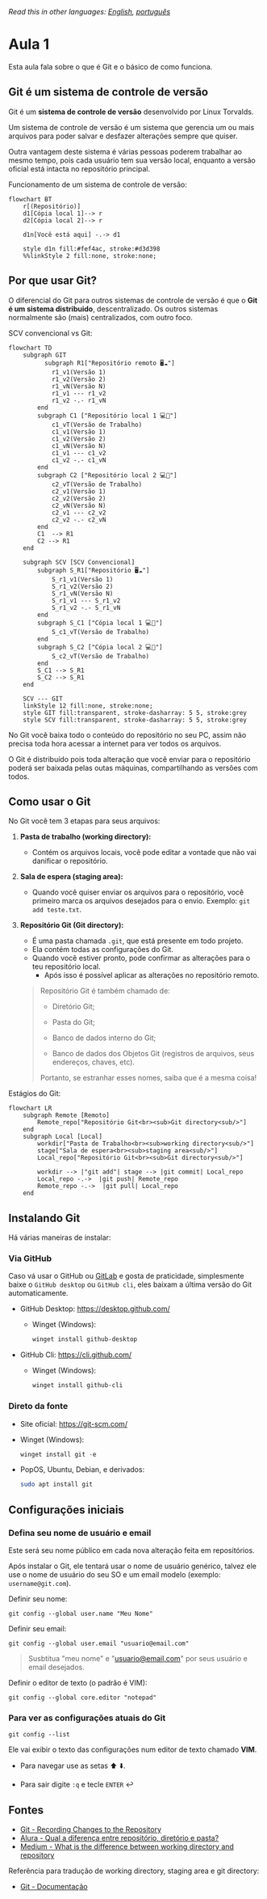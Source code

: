 *Read this in other languages: [English](../../lesson-1.md), [português](lang/pt/lesson-1.pt.md)*

# Aula 1

Esta aula fala sobre o que é Git e o básico de como funciona.

## Git é um sistema de controle de versão

Git é um **sistema de controle de versão** desenvolvido por Linux Torvalds.

Um sistema de controle de versão é um sistema que gerencia um ou mais arquivos para poder salvar e desfazer alterações sempre que quiser.

Outra vantagem deste sistema é várias pessoas poderem trabalhar ao mesmo tempo, pois cada usuário tem sua versão local, enquanto a versão oficial está intacta no repositório principal.

Funcionamento de um sistema de controle de versão:

```mermaid
flowchart BT
    r[(Repositório)]
    d1[Cópia local 1]--> r
    d2[Cópia local 2]--> r

    d1n[Você está aqui] -.-> d1  

    style d1n fill:#fef4ac, stroke:#d3d398
    %%linkStyle 2 fill:none, stroke:none;
```

## Por que usar Git?

O diferencial do Git para outros sistemas de controle de versão é que o **Git é um sistema distribuido**, descentralizado. Os outros sistemas normalmente são (mais) centralizados, com outro foco.

SCV convencional vs Git:

```mermaid
flowchart TD
    subgraph GIT
          subgraph R1["Repositório remoto 🖥️☁️"]
            r1_v1(Versão 1)
            r1_v2(Versão 2)
            r1_vN(Versão N)
            r1_v1 --- r1_v2
            r1_v2 -.- r1_vN
        end
        subgraph C1 ["Repositório local 1 💻🔁"]
            c1_vT(Versão de Trabalho)
            c1_v1(Versão 1)
            c1_v2(Versão 2)
            c1_vN(Versão N)
            c1_v1 --- c1_v2
            c1_v2 -.- c1_vN
        end
        subgraph C2 ["Repositório local 2 💻🔁"]
            c2_vT(Versão de Trabalho)
            c2_v1(Versão 1)
            c2_v2(Versão 2)
            c2_vN(Versão N)
            c2_v1 --- c2_v2
            c2_v2 -.- c2_vN
        end
        C1  --> R1
        C2 --> R1
    end

    subgraph SCV [SCV Convencional]
        subgraph S_R1["Repositório 🖥️☁️"]
            S_r1_v1(Versão 1)
            S_r1_v2(Versão 2)
            S_r1_vN(Versão N)
            S_r1_v1 --- S_r1_v2
            S_r1_v2 -.- S_r1_vN
        end
        subgraph S_C1 ["Cópia local 1 💻🔁"]
            S_c1_vT(Versão de Trabalho)
        end
        subgraph S_C2 ["Cópia local 2 💻🔁"]
            S_c2_vT(Versão de Trabalho)
        end
        S_C1 --> S_R1
        S_C2 --> S_R1
    end

    SCV --- GIT
    linkStyle 12 fill:none, stroke:none;
    style GIT fill:transparent, stroke-dasharray: 5 5, stroke:grey
    style SCV fill:transparent, stroke-dasharray: 5 5, stroke:grey
```

No Git você baixa todo o conteúdo do repositório no seu PC, assim não precisa toda hora acessar a internet para ver todos os arquivos.

O Git é distribuído pois toda alteração que você enviar para o  repositório poderá ser baixada pelas outas máquinas, compartilhando as versões com todos.

## Como usar o Git

No Git você tem 3 etapas para seus arquivos:

1. **Pasta de trabalho (working directory):**
   
   * Contém os arquivos locais, você pode editar a vontade que não vai danificar o repositório.

2. **Sala de espera (staging area):**
   
   * Quando você quiser enviar os arquivos para o repositório, você primeiro marca os arquivos desejados para o envio. Exemplo: `git add teste.txt`.

3. **Repositório Git (Git directory):**
   
   * É uma pasta chamada `.git`, que está presente em todo projeto.
   * Ela contém todas as configurações do Git.
   * Quando você estiver pronto, pode confirmar as alterações para o teu repositório local.
     * Após isso é possível aplicar as alterações no repositório remoto.
   
   > Repositório Git é também chamado de:
   > 
   > * Diretório Git;
   > - Pasta do Git;
   > 
   > - Banco de dados interno do Git;
   > 
   > - Banco de dados dos Objetos Git (registros de arquivos, seus endereços, chaves, etc).
   > 
   > Portanto, se estranhar esses nomes, saiba que é a mesma coisa!

Estágios do Git:

```mermaid
flowchart LR
    subgraph Remote [Remoto]
        Remote_repo["Repositório Git<br><sub>Git directory<sub/>"]
    end
    subgraph Local [Local]
        workdir["Pasta de Trabalho<br><sub>working directory<sub/>"]
        stage["Sala de espera<br><sub>staging area<sub/>"]
        Local_repo["Repositório Git<br><sub>Git directory<sub/>"]

        workdir --> |"git add"| stage --> |git commit| Local_repo
        Local_repo -.->  |git push| Remote_repo
        Remote_repo -.->  |git pull| Local_repo
    end
```

## Instalando Git

Há várias maneiras de instalar:

### Via GitHub

Caso vá usar o GitHub ou [GitLab](https://about.gitlab.com/) e gosta de praticidade, simplesmente baixe o `GitHub desktop` ou `GitHub cli`, eles baixam a última versão do Git automaticamente.

* GitHub Desktop: https://desktop.github.com/
  
  * Winget (Windows):
    
    ```powershell
    winget install github-desktop
    ```

* GitHub Cli: https://cli.github.com/
  
  * Winget (Windows):
    
    ```powershell
    winget install github-cli
    ```

### Direto da fonte

* Site oficial: https://git-scm.com/

* Winget (Windows):
  
  ```powershell
  winget install git -e
  ```

* PopOS, Ubuntu, Debian, e derivados:
  
  ```bash
  sudo apt install git
  ```

## Configurações iniciais

### Defina seu nome de usuário e email

Este será seu nome público em cada nova alteração feita em repositórios.

Após instalar o Git, ele tentará usar o nome de usuário genérico, talvez ele use o nome de usuário do seu SO e um email modelo (exemplo: `username@git.com`).

Definir seu nome:

```git
git config --global user.name "Meu Nome"
```

Definir seu email:

```git
git config --global user.email "usuario@email.com"
```

> Susbtitua "meu nome" e "usuario@email.com" por seus usuário e email desejados.

Definir o editor de texto (o padrão é VIM):

```git
git config --global core.editor "notepad"
```

### Para ver as configurações atuais do Git

```git
git config --list
```

Ele vai exibir o texto das configurações num editor de texto chamado **VIM**.

- Para navegar use as setas :arrow_up: :arrow_down:.

- Para sair digite `:q` e tecle `ENTER` :leftwards_arrow_with_hook:

## Fontes

- [Git - Recording Changes to the Repository](https://git-scm.com/book/en/v2/Git-Basics-Recording-Changes-to-the-Repository)
- [Alura - Qual a diferença entre repositório, diretório e pasta?](https://cursos.alura.com.br/forum/topico-qual-a-diferenca-entre-repositorio-diretorio-e-pasta-117341)
- [Medium - What is the difference between working directory and repository](https://medium.com/tech-journey-with-anna/git-question-what-is-the-difference-between-the-working-directory-aka-workspace-and-the-eeee15b7e4b3)

Referência para tradução de working directory, staging area e git directory:

- [Git - Documentação](https://git-scm.com/docs/git/pt_BR)